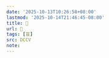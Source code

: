 ```yaml
---
date: '2025-10-13T10:26:58+08:00'
lastmod: '2025-10-14T21:46:45-08:00'
title: 􀷳
url: 􀷳
tags: [盲]
src: DCCV
note:
---
```

